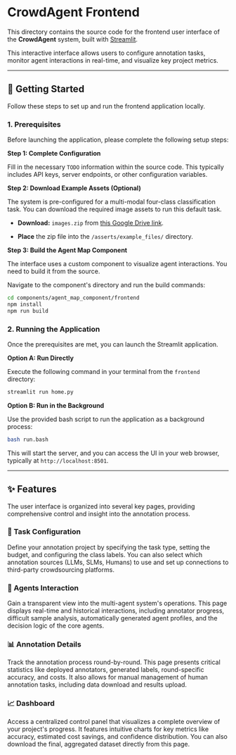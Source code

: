 # CrowdAgent Frontend

This directory contains the source code for the frontend user interface of the **CrowdAgent** system, built with [Streamlit](https://streamlit.io/).

This interactive interface allows users to configure annotation tasks, monitor agent interactions in real-time, and visualize key project metrics.

---

## 🚀 Getting Started

Follow these steps to set up and run the frontend application locally.

### 1. Prerequisites

Before launching the application, please complete the following setup steps:

**Step 1: Complete Configuration**

Fill in the necessary `TODO` information within the source code. This typically includes API keys, server endpoints, or other configuration variables.

**Step 2: Download Example Assets (Optional)**

The system is pre-configured for a multi-modal four-class classification task. You can download the required image assets to run this default task.

- **Download:** `images.zip` from [this Google Drive link](https://drive.google.com/drive/folders/1DIk9pqm0Fl39mOuTjSuZ7LpaeXmNj_B9?usp=sharing).

- **Place** the zip file into the `/asserts/example_files/` directory.

**Step 3: Build the Agent Map Component**

The interface uses a custom component to visualize agent interactions. You need to build it from the source.

Navigate to the component's directory and run the build commands:



```Bash
cd components/agent_map_component/frontend
npm install
npm run build
```

### 2. Running the Application

Once the prerequisites are met, you can launch the Streamlit application.

**Option A: Run Directly**

Execute the following command in your terminal from the `frontend` directory:



```Bash
streamlit run home.py
```

**Option B: Run in the Background**

Use the provided bash script to run the application as a background process:



```Bash
bash run.bash
```

This will start the server, and you can access the UI in your web browser, typically at `http://localhost:8501`.

---

## ✨ Features

The user interface is organized into several key pages, providing comprehensive control and insight into the annotation process.

### **📝 Task Configuration**

Define your annotation project by specifying the task type, setting the budget, and configuring the class labels. You can also select which annotation sources (LLMs, SLMs, Humans) to use and set up connections to third-party crowdsourcing platforms.

### **🤖 Agents Interaction**

Gain a transparent view into the multi-agent system's operations. This page displays real-time and historical interactions, including annotator progress, difficult sample analysis, automatically generated agent profiles, and the decision logic of the core agents.

### **📊 Annotation Details**

Track the annotation process round-by-round. This page presents critical statistics like deployed annotators, generated labels, round-specific accuracy, and costs. It also allows for manual management of human annotation tasks, including data download and results upload.

### **📈 Dashboard**

Access a centralized control panel that visualizes a complete overview of your project's progress. It features intuitive charts for key metrics like accuracy, estimated cost savings, and confidence distribution. You can also download the final, aggregated dataset directly from this page.
